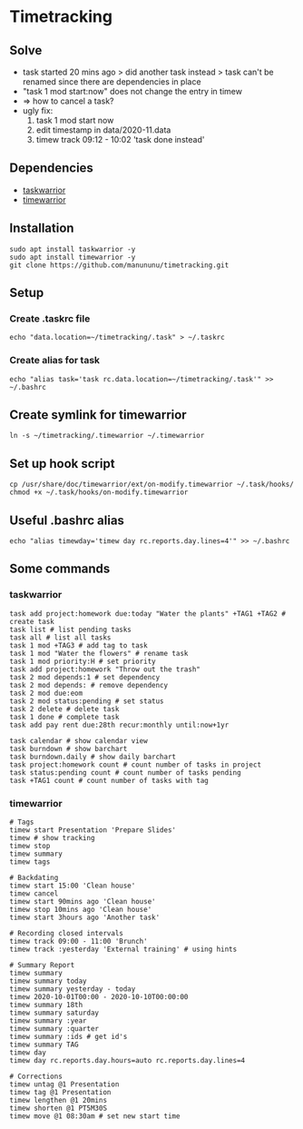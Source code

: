 # Timetracking

## Solve
* task started 20 mins ago > did another task instead > task can't be renamed since there are dependencies in place
* "task 1 mod start:now" does not change the entry in timew
* => how to cancel a task?
* ugly fix: 
    1. task 1 mod start now  
    2. edit timestamp in data/2020-11.data
    3. timew track 09:12 - 10:02 'task done instead' 
    
## Dependencies 
* [taskwarrior](https://taskwarrior.org/)
* [timewarrior](https://timewarrior.net/)
## Installation
```
sudo apt install taskwarrior -y
sudo apt install timewarrior -y
git clone https://github.com/manununu/timetracking.git
```
## Setup
### Create .taskrc file 
```
echo "data.location=~/timetracking/.task" > ~/.taskrc
```
### Create alias for task 
```
echo "alias task='task rc.data.location=~/timetracking/.task'" >> ~/.bashrc
```
## Create symlink for timewarrior
```
ln -s ~/timetracking/.timewarrior ~/.timewarrior
```
## Set up hook script 
```
cp /usr/share/doc/timewarrior/ext/on-modify.timewarrior ~/.task/hooks/
chmod +x ~/.task/hooks/on-modify.timewarrior
```
## Useful .bashrc alias
```
echo "alias timewday='timew day rc.reports.day.lines=4'" >> ~/.bashrc
```
## Some commands
### taskwarrior
```
task add project:homework due:today "Water the plants" +TAG1 +TAG2 # create task
task list # list pending tasks
task all # list all tasks
task 1 mod +TAG3 # add tag to task
task 1 mod "Water the flowers" # rename task
task 1 mod priority:H # set priority
task add project:homework "Throw out the trash"
task 2 mod depends:1 # set dependency
task 2 mod depends: # remove dependency
task 2 mod due:eom
task 2 mod status:pending # set status
task 2 delete # delete task
task 1 done # complete task
task add pay rent due:28th recur:monthly until:now+1yr

task calendar # show calendar view
task burndown # show barchart
task burndown.daily # show daily barchart
task project:homework count # count number of tasks in project
task status:pending count # count number of tasks pending
task +TAG1 count # count number of tasks with tag
```
### timewarrior
```
# Tags
timew start Presentation 'Prepare Slides'
timew # show tracking
timew stop 
timew summary 
timew tags

# Backdating
timew start 15:00 'Clean house'
timew cancel
timew start 90mins ago 'Clean house'
timew stop 10mins ago 'Clean house'
timew start 3hours ago 'Another task'

# Recording closed intervals
timew track 09:00 - 11:00 'Brunch'
timew track :yesterday 'External training' # using hints

# Summary Report
timew summary
timew summary today
timew summary yesterday - today
timew 2020-10-01T00:00 - 2020-10-10T00:00:00
timew summary 18th
timew summary saturday
timew summary :year
timew summary :quarter
timew summary :ids # get id's
timew summary TAG
timew day 
timew day rc.reports.day.hours=auto rc.reports.day.lines=4

# Corrections
timew untag @1 Presentation
timew tag @1 Presentation
timew lengthen @1 20mins
timew shorten @1 PT5M30S
timew move @1 08:30am # set new start time
```
